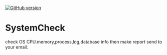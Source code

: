 [![GitHub version](https://badge.fury.io/gh/freeeyes%2FSystemcheck.svg)](https://badge.fury.io/gh/freeeyes%2FSystemcheck)
# SystemCheck
check OS CPU.memory,process,log,database info
then make report send to your email.
